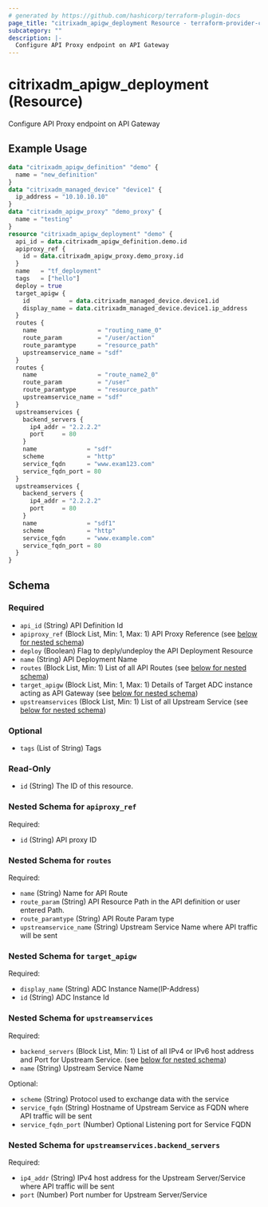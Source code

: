 ```yaml
---
# generated by https://github.com/hashicorp/terraform-plugin-docs
page_title: "citrixadm_apigw_deployment Resource - terraform-provider-citrixadm"
subcategory: ""
description: |-
  Configure API Proxy endpoint on API Gateway
---
```


# citrixadm_apigw_deployment (Resource)

Configure API Proxy endpoint on API Gateway

## Example Usage

```terraform
data "citrixadm_apigw_definition" "demo" {
  name = "new_definition"
}
data "citrixadm_managed_device" "device1" {
  ip_address = "10.10.10.10"
}
data "citrixadm_apigw_proxy" "demo_proxy" {
  name = "testing"
}
resource "citrixadm_apigw_deployment" "demo" {
  api_id = data.citrixadm_apigw_definition.demo.id
  apiproxy_ref {
    id = data.citrixadm_apigw_proxy.demo_proxy.id
  }
  name   = "tf_deployment"
  tags   = ["hello"]
  deploy = true
  target_apigw {
    id           = data.citrixadm_managed_device.device1.id
    display_name = data.citrixadm_managed_device.device1.ip_address
  }
  routes {
    name                 = "routing_name_0"
    route_param          = "/user/action"
    route_paramtype      = "resource_path"
    upstreamservice_name = "sdf"
  }
  routes {
    name                 = "route_name2_0"
    route_param          = "/user"
    route_paramtype      = "resource_path"
    upstreamservice_name = "sdf"
  }
  upstreamservices {
    backend_servers {
      ip4_addr = "2.2.2.2"
      port     = 80
    }
    name              = "sdf"
    scheme            = "http"
    service_fqdn      = "www.exam123.com"
    service_fqdn_port = 80
  }
  upstreamservices {
    backend_servers {
      ip4_addr = "2.2.2.2"
      port     = 80
    }
    name              = "sdf1"
    scheme            = "http"
    service_fqdn      = "www.example.com"
    service_fqdn_port = 80
  }
}
```

<!-- schema generated by tfplugindocs -->
## Schema

### Required

- `api_id` (String) API Definition Id
- `apiproxy_ref` (Block List, Min: 1, Max: 1) API Proxy Reference (see [below for nested schema](#nestedblock--apiproxy_ref))
- `deploy` (Boolean) Flag to deply/undeploy the API Deployment Resource
- `name` (String) API Deployment Name
- `routes` (Block List, Min: 1) List of all API Routes (see [below for nested schema](#nestedblock--routes))
- `target_apigw` (Block List, Min: 1, Max: 1) Details of Target ADC instance acting as API Gateway (see [below for nested schema](#nestedblock--target_apigw))
- `upstreamservices` (Block List, Min: 1) List of all Upstream Service (see [below for nested schema](#nestedblock--upstreamservices))

### Optional

- `tags` (List of String) Tags

### Read-Only

- `id` (String) The ID of this resource.

<a id="nestedblock--apiproxy_ref"></a>
### Nested Schema for `apiproxy_ref`

Required:

- `id` (String) API proxy ID


<a id="nestedblock--routes"></a>
### Nested Schema for `routes`

Required:

- `name` (String) Name for API Route
- `route_param` (String) API Resource Path in the API definition or user entered Path.
- `route_paramtype` (String) API Route Param type
- `upstreamservice_name` (String) Upstream Service Name where API traffic will be sent


<a id="nestedblock--target_apigw"></a>
### Nested Schema for `target_apigw`

Required:

- `display_name` (String) ADC Instance Name(IP-Address)
- `id` (String) ADC Instance Id


<a id="nestedblock--upstreamservices"></a>
### Nested Schema for `upstreamservices`

Required:

- `backend_servers` (Block List, Min: 1) List of all IPv4 or IPv6 host address and Port for Upstream Service. (see [below for nested schema](#nestedblock--upstreamservices--backend_servers))
- `name` (String) Upstream Service Name

Optional:

- `scheme` (String) Protocol used to exchange data with the service
- `service_fqdn` (String) Hostname of Upstream Service as FQDN where API traffic will be sent
- `service_fqdn_port` (Number) Optional Listening port for Service FQDN

<a id="nestedblock--upstreamservices--backend_servers"></a>
### Nested Schema for `upstreamservices.backend_servers`

Required:

- `ip4_addr` (String) IPv4 host address for the Upstream Server/Service where API traffic will be sent
- `port` (Number) Port number for Upstream Server/Service


